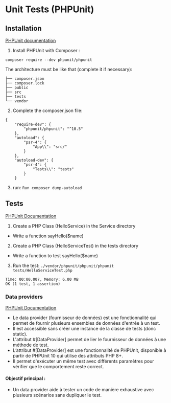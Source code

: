 # Unit Tests (PHPUnit)
 
## Installation 

[PHPUnit documentation](https://docs.phpunit.de/en/10.5/installation.html#installing-phpunit-with-composer)

1. Install PHPUnit with Composer :

```composer require --dev phpunit/phpunit```

The architecture must be like that (complete it if necessary): 
```
├── composer.json
├── composer.lock
├── public
├── src
├── tests
└── vendor
```

2. Complete the composer.json file: 

```
{
    "require-dev": {
        "phpunit/phpunit": "^10.5"
    },
    "autoload": {
        "psr-4": {
            "App\\": "src/"
        }
    },
    "autoload-dev": {
        "psr-4": {
            "Tests\\": "tests"
        }
    }
```

3. run: `Run composer dump-autoload`



## Tests 

[PHPUnit Documentation](https://docs.phpunit.de/en/10.5/writing-tests-for-phpunit.html)

1. Create a PHP Class (HelloService) in the Service directory
- Write a function sayHello($name)

2. Create a PHP Class (HelloServiceTest) in the tests directory 
- Write a function to test sayHello($name)

3. Run the test: `./vendor/phpunit/phpunit/phpunit tests/HelloServiceTest.php`

```
Time: 00:00.007, Memory: 6.00 MB
OK (1 test, 1 assertion)
```


### Data providers 

[PHPUnit Documentation](https://docs.phpunit.de/en/10.5/writing-tests-for-phpunit.html#data-providers)

- Le data provider (fournisseur de données) est une fonctionnalité qui permet de fournir plusieurs ensembles de données d'entrée à un test.
- Il est accessible sans créer une instance de la classe de tests (donc static).
- L'attribut #[DataProvider] permet de lier le fournisseur de données à une méthode de test.
- L’attribut #[DataProvider] est une fonctionnalité de PHPUnit, disponible à partir de PHPUnit 10 qui utilise des attributs PHP 8+.
- Il permet d'exécuter un même test avec différents paramètres pour vérifier que le comportement reste correct. 

#### Objectif principal :
- Un data provider aide à tester un code de manière exhaustive avec plusieurs scénarios sans dupliquer le test.
